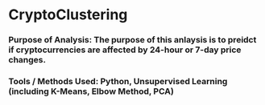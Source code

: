 # CryptoClustering
### Purpose of Analysis: The purpose of this anlaysis is to preidct if cryptocurrencies are affected by 24-hour or 7-day price changes. 

### Tools / Methods Used: Python, Unsupervised Learning (including K-Means, Elbow Method, PCA)
